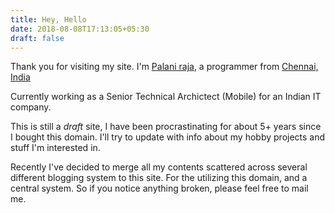 ```yaml
---
title: Hey, Hello
date: 2018-08-08T17:13:05+05:30
draft: false
---
```


Thank you for visiting my site. I'm [Palani raja](/about "about me"), a programmer from [Chennai, India](https://www.google.com/maps/place/Chennai,+Tamil+Nadu/ "Link to Google Maps")

Currently working as a Senior Technical Archictect (Mobile) for an Indian IT company.

This is still a _draft_ site, I have been procrastinating for about 5+ years since I bought this domain. I'll try to update with info about my hobby projects and stuff I'm interested in.

Recently I've decided to merge all my contents scattered across several different blogging system to this site. For the utilizing this domain, and a central system. So if you notice anything broken, please feel free to mail me.

<!-- <a class="button" href="/about">About me</a>     -->
